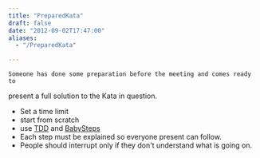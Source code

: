 ```yaml
---
title: "PreparedKata"
draft: false
date: "2012-09-02T17:47:00"
aliases:
  - "/PreparedKata"

---
```

    Someone has done some preparation before the meeting and comes ready to
present a full solution to the Kata in question.

-   Set a time limit
-   start from scratch
-   use [TDD](/TestDrivenDevelopment) and [BabySteps](/BabySteps)
-   Each step must be explained so everyone present can follow.
-   People should interrupt only if they don't understand what is
    going on.


